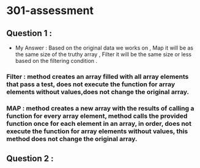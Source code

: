 # 301-assessment

## Question 1 :

- My Answer :  Based on the original data we works on , Map it will be as the same size of the truthy array , Filter it will be the same size or less based on the filtering condition . 

### Filter : method creates an array filled with all array elements that pass a test, does not execute the function for array elements without values,does not change the original array.

### MAP :  method creates a new array with the results of calling a function for every array element, method calls the provided function once for each element in an array, in order, does not execute the function for array elements without values, this method does not change the original array.


## Question 2 :



